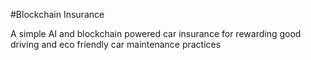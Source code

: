 #Blockchain Insurance


A simple AI and blockchain powered car insurance for rewarding good driving and eco friendly car maintenance practices